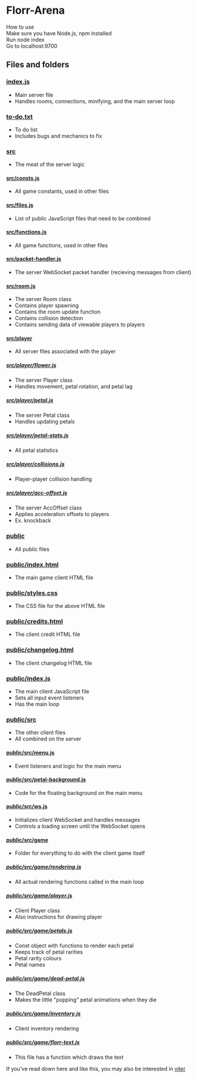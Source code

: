 # Florr-Arena

How to use  
Make sure you have Node.js, npm installed  
Run node index  
Go to localhost:9700  

## Files and folders

### [index.js](/index.js)

* Main server file
* Handles rooms, connections, minifying, and the main server loop

### [to-do.txt](/to-do.txt)

* To do list
* Includes bugs and mechanics to fix

### [src](/src)

* The meat of the server logic

#### [src/consts.js](/src/consts.js)

* All game constants, used in other files

#### [src/files.js](/src/files.js)

* List of public JavaScript files that need to be combined

#### [src/functions.js](/src/functions.js)

* All game functions, used in other files

#### [src/packet-handler.js](/src/packet-handler.js)

* The server WebSocket packet handler (recieving messages from client)

#### [src/room.js](/src/room.js)

* The server Room class
* Contains player spawning
* Contains the room update function
* Contains collision detection
* Contains sending data of viewable players to players

#### [src/player](/src/player)

* All server files associated with the player

##### [src/player/flower.js](/src/player/flower.js)

* The server Player class
* Handles movement, petal rotation, and petal lag

##### [src/player/petal.js](/src/player/petal.js)

* The server Petal class
* Handles updating petals

##### [src/player/petal-stats.js](/src/player/petal-stats.js)

* All petal statistics

##### [src/player/collisions.js](/src/player/collisions.js)

* Player-player collision handling

##### [src/player/acc-offset.js](/src/player/acc-offset.js)

* The server AccOffset class
* Applies acceleration offsets to players
* Ex. knockback

### [public](/public)

* All public files

### [public/index.html](/public/index.html)

* The main game client HTML file

### [public/styles.css](/public/styles.css)

* The CSS file for the above HTML file

### [public/credits.html](/public/credits.html)

* The client credit HTML file

### [public/changelog.html](/public/changelog.html)

* The client changelog HTML file

### [public/index.js](/public/index.js)

* The main client JavaScript file
* Sets all input event listeners
* Has the main loop

### [public/src](/public/src)

* The other client files
* All combined on the server

#### [public/src/menu.js](/public/src/menu.js)

* Event listeners and logic for the main menu

#### [public/src/petal-background.js](/public/src/petal-background.js)

* Code for the floating background on the main menu

#### [public/src/ws.js](/public/src/ws.js)

* Initializes client WebSocket and handles messages
* Controls a loading screen until the WebSocket opens

#### [public/src/game](/public/src/game)

* Folder for everything to do with the client game itself

##### [public/src/game/rendering.js](/public/src/game/rendering.js)

* All actual rendering functions called in the main loop

##### [public/src/game/player.js](/public/src/game/player.js)

* Client Player class
* Also instructions for drawing player

##### [public/src/game/petals.js](/public/src/game/petals.js)

* Const object with functions to render each petal
* Keeps track of petal rarities
* Petal rarity colours
* Petal names

##### [public/src/game/dead-petal.js](/public/src/game/dead-petal.js)

* The DeadPetal class
* Makes the little "popping" petal animations when they die

##### [public/src/game/inventory.js](/public/src/game/inventory.js)

* Client inventory rendering

##### [public/src/game/florr-text.js](/public/src/game/florr-text.js)

* This file has a function which draws the text

If you've read down here and like this, you may also be interested in [viter](https://github.com/FeeshDev/viter)
